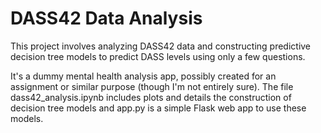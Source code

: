 # DASS42 Data Analysis

This project involves analyzing DASS42 data and constructing predictive decision tree models to predict DASS levels using only a few questions. 

It's a dummy mental health analysis app, possibly created for an assignment or similar purpose (though I'm not entirely sure). The file dass42_analysis.ipynb includes plots and details the construction of decision tree models and app.py is a simple Flask web app to use these models.
